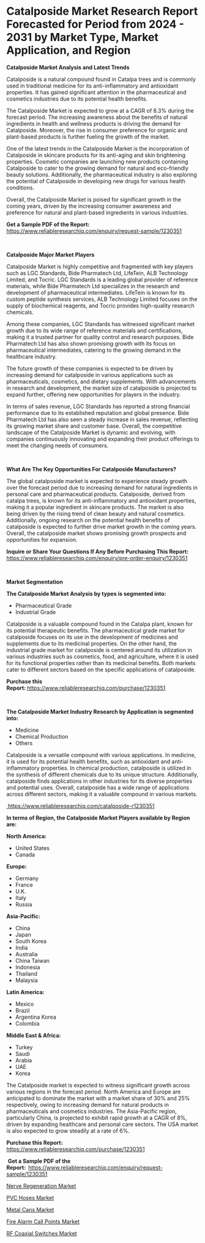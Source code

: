 <p><h1>Catalposide Market Research Report Forecasted for Period from 2024 -  2031 by Market Type, Market Application, and Region</h1></p><p><strong>Catalposide Market Analysis and Latest Trends</strong></p>
<p><p>Catalposide is a natural compound found in Catalpa trees and is commonly used in traditional medicine for its anti-inflammatory and antioxidant properties. It has gained significant attention in the pharmaceutical and cosmetics industries due to its potential health benefits.</p><p>The Catalposide Market is expected to grow at a CAGR of 8.3% during the forecast period. The increasing awareness about the benefits of natural ingredients in health and wellness products is driving the demand for Catalposide. Moreover, the rise in consumer preference for organic and plant-based products is further fueling the growth of the market.</p><p>One of the latest trends in the Catalposide Market is the incorporation of Catalposide in skincare products for its anti-aging and skin brightening properties. Cosmetic companies are launching new products containing Catalposide to cater to the growing demand for natural and eco-friendly beauty solutions. Additionally, the pharmaceutical industry is also exploring the potential of Catalposide in developing new drugs for various health conditions.</p><p>Overall, the Catalposide Market is poised for significant growth in the coming years, driven by the increasing consumer awareness and preference for natural and plant-based ingredients in various industries.</p></p>
<p><strong>Get a Sample PDF of the Report:&nbsp;</strong> <a href="https://www.reliableresearchiq.com/enquiry/request-sample/1230351">https://www.reliableresearchiq.com/enquiry/request-sample/1230351</a></p>
<p>&nbsp;</p>
<p><strong>Catalposide Major Market Players</strong></p>
<p><p>Catalposide Market is highly competitive and fragmented with key players such as LGC Standards, Bide Pharmatech Ltd, LifeTein, ALB Technology Limited, and Tocric. LGC Standards is a leading global provider of reference materials, while Bide Pharmatech Ltd specializes in the research and development of pharmaceutical intermediates. LifeTein is known for its custom peptide synthesis services, ALB Technology Limited focuses on the supply of biochemical reagents, and Tocric provides high-quality research chemicals.</p><p>Among these companies, LGC Standards has witnessed significant market growth due to its wide range of reference materials and certifications, making it a trusted partner for quality control and research purposes. Bide Pharmatech Ltd has also shown promising growth with its focus on pharmaceutical intermediates, catering to the growing demand in the healthcare industry.</p><p>The future growth of these companies is expected to be driven by increasing demand for catalposide in various applications such as pharmaceuticals, cosmetics, and dietary supplements. With advancements in research and development, the market size of catalposide is projected to expand further, offering new opportunities for players in the industry.</p><p>In terms of sales revenue, LGC Standards has reported a strong financial performance due to its established reputation and global presence. Bide Pharmatech Ltd has also seen a steady increase in sales revenue, reflecting its growing market share and customer base. Overall, the competitive landscape of the Catalposide Market is dynamic and evolving, with companies continuously innovating and expanding their product offerings to meet the changing needs of consumers.</p></p>
<p>&nbsp;</p>
<p><strong>What Are The Key Opportunities For Catalposide Manufacturers?</strong></p>
<p><p>The global catalposide market is expected to experience steady growth over the forecast period due to increasing demand for natural ingredients in personal care and pharmaceutical products. Catalposide, derived from catalpa trees, is known for its anti-inflammatory and antioxidant properties, making it a popular ingredient in skincare products. The market is also being driven by the rising trend of clean beauty and natural cosmetics. Additionally, ongoing research on the potential health benefits of catalposide is expected to further drive market growth in the coming years. Overall, the catalposide market shows promising growth prospects and opportunities for expansion.</p></p>
<p><strong>Inquire or Share Your Questions If Any Before Purchasing This Report:</strong> <a href="https://www.reliableresearchiq.com/enquiry/pre-order-enquiry/1230351">https://www.reliableresearchiq.com/enquiry/pre-order-enquiry/1230351</a></p>
<p>&nbsp;</p>
<p><strong>Market Segmentation</strong></p>
<p><strong>The Catalposide Market Analysis by types is segmented into:</strong></p>
<p><ul><li>Pharmaceutical Grade</li><li>Industrial Grade</li></ul></p>
<p><p>Catalposide is a valuable compound found in the Catalpa plant, known for its potential therapeutic benefits. The pharmaceutical grade market for catalposide focuses on its use in the development of medicines and supplements due to its medicinal properties. On the other hand, the industrial grade market for catalposide is centered around its utilization in various industries such as cosmetics, food, and agriculture, where it is used for its functional properties rather than its medicinal benefits. Both markets cater to different sectors based on the specific applications of catalposide.</p></p>
<p><strong>Purchase this Report:&nbsp;</strong><a href="https://www.reliableresearchiq.com/purchase/1230351">https://www.reliableresearchiq.com/purchase/1230351</a></p>
<p>&nbsp;</p>
<p><strong>The Catalposide Market Industry Research by Application is segmented into:</strong></p>
<p><ul><li>Medicine</li><li>Chemical Production</li><li>Others</li></ul></p>
<p><p>Catalposide is a versatile compound with various applications. In medicine, it is used for its potential health benefits, such as antioxidant and anti-inflammatory properties. In chemical production, catalposide is utilized in the synthesis of different chemicals due to its unique structure. Additionally, catalposide finds applications in other industries for its diverse properties and potential uses. Overall, catalposide has a wide range of applications across different sectors, making it a valuable compound in various markets.</p></p>
<p><a href="https://www.reliableresearchiq.com/catalposide-r1230351">&nbsp;https://www.reliableresearchiq.com/catalposide-r1230351</a></p>
<p><strong>In terms of Region, the Catalposide Market Players available by Region are:</strong></p>
<p>
    <p> <strong> North America: </strong>
        <ul>
            <li>United States</li>
            <li>Canada</li>
        </ul>
        </p> 
    <p> <strong> Europe: </strong>
        <ul>
            <li>Germany</li>
            <li>France</li>
            <li>U.K.</li>
            <li>Italy</li>
            <li>Russia</li>
        </ul>
        </p> 
    <p> <strong> Asia-Pacific: </strong>
        <ul>
            <li>China</li>
            <li>Japan</li>
            <li>South Korea</li>
            <li>India</li>
            <li>Australia</li>
            <li>China Taiwan</li>
            <li>Indonesia</li>
            <li>Thailand</li>
            <li>Malaysia</li>
        </ul>
        </p> 
    <p> <strong> Latin America: </strong>
        <ul>
            <li>Mexico</li>
            <li>Brazil</li>
            <li>Argentina Korea</li>
            <li>Colombia</li>
        </ul>
        </p> 
    <p> <strong> Middle East & Africa: </strong>
        <ul>
            <li>Turkey</li>
            <li>Saudi</li>
            <li>Arabia</li>
            <li>UAE</li>
            <li>Korea</li>
        </ul>
    </p>
    </p>
<p><p>The Catalposide market is expected to witness significant growth across various regions in the forecast period. North America and Europe are anticipated to dominate the market with a market share of 30% and 25% respectively, owing to increasing demand for natural products in pharmaceuticals and cosmetics industries. The Asia-Pacific region, particularly China, is projected to exhibit rapid growth at a CAGR of 8%, driven by expanding healthcare and personal care sectors. The USA market is also expected to grow steadily at a rate of 6%.</p></p>
<p><strong>Purchase this Report: </strong><a href="https://www.reliableresearchiq.com/purchase/1230351">https://www.reliableresearchiq.com/purchase/1230351</a></p>
<p>&nbsp;<strong>Get a Sample PDF of the Report:&nbsp;&nbsp;</strong><a href="https://www.reliableresearchiq.com/enquiry/request-sample/1230351">https://www.reliableresearchiq.com/enquiry/request-sample/1230351</a></p>
<p><strong></strong></p>
<p><p><a href="https://www.linkedin.com/pulse/nerve-regeneration-market-global-regional-analysis-focus-rsxoe">Nerve Regeneration Market</a></p><p><a href="https://github.com/twilaDurgan2023/Market-Research-Report-List-1/blob/main/pvc-hoses-market.md">PVC Hoses Market</a></p><p><a href="https://www.linkedin.com/pulse/metal-cans-market-global-insights-sales-trends-2024-2031-tduqe">Metal Cans Market</a></p><p><a href="https://medium.com/@rontayewer0/insights-into-the-fire-alarm-call-points-industry-market-financial-status-market-size-and-d9f337a02e87">Fire Alarm Call Points Market</a></p><p><a href="https://medium.com/@jakobeblake51/future-trends-in-global-rf-coaxial-switches-market-market-insights-and-analysis-from-2024-to-2031-56d0fcfa29b7">RF Coaxial Switches Market</a></p></p>